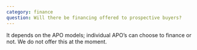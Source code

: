 ```yaml
---
category: finance
question: Will there be financing offered to prospective buyers?
---
```

It depends on the APO models; individual APO’s can choose to finance or not. We do not offer this at the moment.